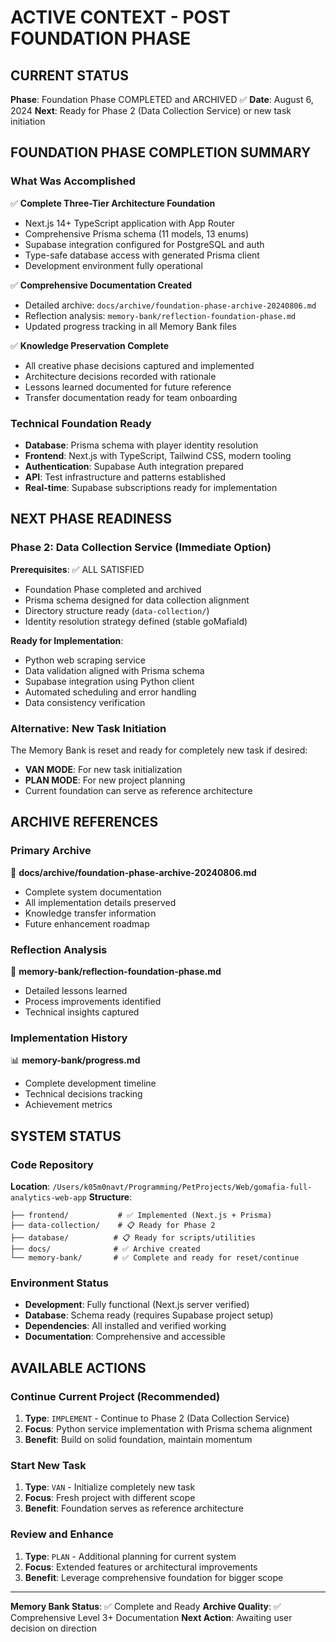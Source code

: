 # ACTIVE CONTEXT - POST FOUNDATION PHASE

## CURRENT STATUS
**Phase**: Foundation Phase COMPLETED and ARCHIVED ✅
**Date**: August 6, 2024
**Next**: Ready for Phase 2 (Data Collection Service) or new task initiation

## FOUNDATION PHASE COMPLETION SUMMARY

### What Was Accomplished
✅ **Complete Three-Tier Architecture Foundation**
- Next.js 14+ TypeScript application with App Router
- Comprehensive Prisma schema (11 models, 13 enums)
- Supabase integration configured for PostgreSQL and auth
- Type-safe database access with generated Prisma client
- Development environment fully operational

✅ **Comprehensive Documentation Created**
- Detailed archive: `docs/archive/foundation-phase-archive-20240806.md`
- Reflection analysis: `memory-bank/reflection-foundation-phase.md`
- Updated progress tracking in all Memory Bank files

✅ **Knowledge Preservation Complete**
- All creative phase decisions captured and implemented
- Architecture decisions recorded with rationale
- Lessons learned documented for future reference
- Transfer documentation ready for team onboarding

### Technical Foundation Ready
- **Database**: Prisma schema with player identity resolution
- **Frontend**: Next.js with TypeScript, Tailwind CSS, modern tooling
- **Authentication**: Supabase Auth integration prepared
- **API**: Test infrastructure and patterns established
- **Real-time**: Supabase subscriptions ready for implementation

## NEXT PHASE READINESS

### Phase 2: Data Collection Service (Immediate Option)
**Prerequisites**: ✅ ALL SATISFIED
- Foundation Phase completed and archived
- Prisma schema designed for data collection alignment
- Directory structure ready (`data-collection/`)
- Identity resolution strategy defined (stable goMafiaId)

**Ready for Implementation**:
- Python web scraping service
- Data validation aligned with Prisma schema
- Supabase integration using Python client
- Automated scheduling and error handling
- Data consistency verification

### Alternative: New Task Initiation
The Memory Bank is reset and ready for completely new task if desired:
- **VAN MODE**: For new task initialization
- **PLAN MODE**: For new project planning
- Current foundation can serve as reference architecture

## ARCHIVE REFERENCES

### Primary Archive
📁 **docs/archive/foundation-phase-archive-20240806.md**
- Complete system documentation
- All implementation details preserved
- Knowledge transfer information
- Future enhancement roadmap

### Reflection Analysis
📝 **memory-bank/reflection-foundation-phase.md**
- Detailed lessons learned
- Process improvements identified
- Technical insights captured

### Implementation History
📊 **memory-bank/progress.md**
- Complete development timeline
- Technical decisions tracking
- Achievement metrics

## SYSTEM STATUS

### Code Repository
**Location**: `/Users/k05m0navt/Programming/PetProjects/Web/gomafia-full-analytics-web-app`
**Structure**: 
```
├── frontend/           # ✅ Implemented (Next.js + Prisma)
├── data-collection/    # 📋 Ready for Phase 2
├── database/          # 📋 Ready for scripts/utilities
├── docs/              # ✅ Archive created
└── memory-bank/       # ✅ Complete and ready for reset/continue
```

### Environment Status
- **Development**: Fully functional (Next.js server verified)
- **Database**: Schema ready (requires Supabase project setup)
- **Dependencies**: All installed and verified working
- **Documentation**: Comprehensive and accessible

## AVAILABLE ACTIONS

### Continue Current Project (Recommended)
1. **Type**: `IMPLEMENT` - Continue to Phase 2 (Data Collection Service)
2. **Focus**: Python service implementation with Prisma schema alignment
3. **Benefit**: Build on solid foundation, maintain momentum

### Start New Task
1. **Type**: `VAN` - Initialize completely new task
2. **Focus**: Fresh project with different scope
3. **Benefit**: Foundation serves as reference architecture

### Review and Enhance
1. **Type**: `PLAN` - Additional planning for current system
2. **Focus**: Extended features or architectural improvements
3. **Benefit**: Leverage comprehensive foundation for bigger scope

---

**Memory Bank Status**: ✅ Complete and Ready
**Archive Quality**: ✅ Comprehensive Level 3+ Documentation
**Next Action**: Awaiting user decision on direction
